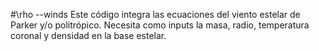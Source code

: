 #\rho --winds
Este código integra las ecuaciones del viento estelar de Parker y/o politrópico. Necesita como inputs la masa, radio, temperatura coronal y densidad en la base estelar.
